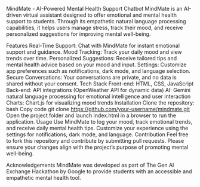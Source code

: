 MindMate - AI-Powered Mental Health Support Chatbot
MindMate is an AI-driven virtual assistant designed to offer emotional and mental health support to students. Through its empathetic natural language processing capabilities, it helps users manage stress, track their mood, and receive personalized suggestions for improving mental well-being.

Features
Real-Time Support: Chat with MindMate for instant emotional support and guidance.
Mood Tracking: Track your daily mood and view trends over time.
Personalized Suggestions: Receive tailored tips and mental health advice based on your mood and input.
Settings: Customize app preferences such as notifications, dark mode, and language selection.
Secure Conversations: Your conversations are private, and no data is shared without your consent.
Tech Stack
Front-end: HTML, CSS, JavaScript
Back-end: API integrations (OpenWeather API for dynamic data)
AI: Gemini natural language processing for emotional intelligence and user interaction
Charts: Chart.js for visualizing mood trends
Installation
Clone the repository:
bash
Copy code
git clone https://github.com/your-username/mindmate.git
Open the project folder and launch index.html in a browser to run the application.
Usage
Use MindMate to log your mood, track emotional trends, and receive daily mental health tips.
Customize your experience using the settings for notifications, dark mode, and language.
Contribution
Feel free to fork this repository and contribute by submitting pull requests. Please ensure your changes align with the project’s purpose of promoting mental well-being.

Acknowledgements
MindMate was developed as part of The Gen AI Exchange Hackathon by Google to provide students with an accessible and empathetic mental health tool.
